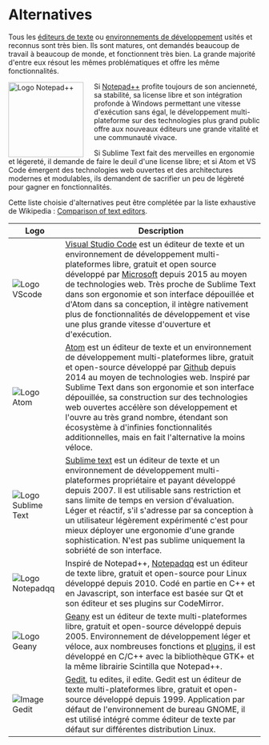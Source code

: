 # Alternatives

Tous les [éditeurs de texte](https://fr.wikipedia.org/wiki/Editeur_de_texte) ou [environnements de développement](https://fr.wikipedia.org/wiki/Environnement_de_développement) usités et reconnus sont très bien. Ils sont matures, ont demandés beaucoup de travail à beaucoup de monde, et fonctionnent très bien. La grande majorité d'entre eux résout les mêmes problématiques et offre les même fonctionnalités.

<img style="float: left; width: 150px; margin-right: 1.5em;" src="https://upload.wikimedia.org/wikipedia/commons/0/0f/Notepad%2B%2B_Logo.png" alt="Logo Notepad++">

Si [Notepad++](notepad-plus-plus.md) profite toujours de son ancienneté, sa stabilité, sa license libre et son intégration profonde à Windows permettant une vitesse d'exécution sans égal, le développement multi-plateforme sur des technologies plus grand public offre aux nouveaux éditeurs une grande vitalité et une communauté vivace.

Si Sublime Text fait des merveilles en ergonomie et légereté, il demande de faire le deuil d'une license libre; et si Atom et VS Code émergent des technologies web ouvertes et des architectures modernes et modulables, ils demandent de sacrifier un peu de légèreté pour gagner en fonctionnalités.

Cette liste choisie d'alternatives peut être complétée par la liste exhaustive de Wikipedia : [Comparison of text editors](https://wikipedia.org/wiki/Comparison_of_text_editors).

|Logo|Description|
|--|--|
![Logo VScode](https://upload.wikimedia.org/wikipedia/commons/f/f3/Visual_Studio_Code_0.10.1_icon.png)|[Visual Studio Code](https://code.visualstudio.com) est un éditeur de texte et un environnement de développement multi-plateformes libre, gratuit et open source développé par [Microsoft](http://github.com) depuis 2015 au moyen de technologies web. Très proche de Sublime Text dans son ergonomie et son interface dépouillée et d'Atom dans sa conception, il intègre nativement plus de fonctionnalités de développement et vise une plus grande vitesse d'ouverture et d'exécution.
![Logo Atom](https://upload.wikimedia.org/wikipedia/commons/8/80/Atom_editor_logo.svg)|[Atom](https://atom.io) est un éditeur de texte et un environnement de développement multi-plateformes libre, gratuit et open-source développé par [Github](http://github.com) depuis 2014 au moyen de technologies web. Inspiré par Sublime Text dans son ergonomie et son interface dépouillée, sa construction sur des technologies web ouvertes accélère son développement et l'ouvre au très grand nombre, étendant son écosystème à d'infinies fonctionnalités additionnelles, mais en fait l'alternative la moins véloce.
![Logo Sublime Text](https://upload.wikimedia.org/wikipedia/en/d/d2/Sublime_Text_3_logo.png)|[Sublime text](http://sublimetext.com) est un éditeur de texte et un environnement de développement  multi-plateformes propriétaire et payant développé depuis 2007. Il est utilisable sans restriction et sans limite de temps en version d'évaluation. Léger et réactif, s'il s'adresse par sa conception à un utilisateur légèrement expérimenté c'est pour mieux déployer une ergonomie d'une grande sophistication. N'est pas sublime uniquement la sobriété de son interface.
![Logo Notepadqq](https://notepadqq.com/s/images/notepadqq.svg)|Inspiré de Notepad++, [Notepadqq](https://notepadqq.com) est un éditeur de texte libre, gratuit et open-source pour Linux développé depuis 2010. Codé en partie en C++ et en Javascript, son interface est basée sur Qt et son éditeur et ses plugins sur CodeMirror.
![Logo Geany](https://upload.wikimedia.org/wikipedia/commons/a/a0/Geany_logo.svg)|[Geany](https://www.geany.org) est un éditeur de texte multi-plateformes libre, gratuit et open-source développé depuis 2005. Environnement de développement léger et véloce, aux nombreuses fonctions et [plugins](https://plugins.geany.org), il est développé en C/C++ avec la bibliothèque GTK+ et la même librairie Scintilla que Notepad++.
![Image Gedit](http://doc.ubuntu-fr.org/_media/gedit/gedit.png)|[Gedit](https://fr.wikipedia.org/wiki/Gedit), tu edites, il edite. Gedit est un éditeur de texte multi-plateformes libre, gratuit et open-source développé depuis 1999. Application par défaut de l'environnement de bureau GNOME, il est utilisé intégré comme éditeur de texte par défaut sur différentes distribution Linux.
